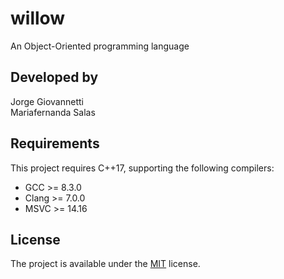 # willow
An Object-Oriented programming language

## Developed by
Jorge Giovannetti \
Mariafernanda Salas

## Requirements
This project requires C++17, supporting the following compilers:
* GCC >= 8.3.0
* Clang >= 7.0.0
* MSVC >= 14.16

## License
The project is available under the [MIT](https://opensource.org/licenses/MIT) license.
